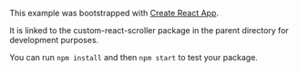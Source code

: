 This example was bootstrapped with [Create React App](https://github.com/facebook/create-react-app).

It is linked to the custom-react-scroller package in the parent directory for development purposes.

You can run `npm install` and then `npm start` to test your package.

